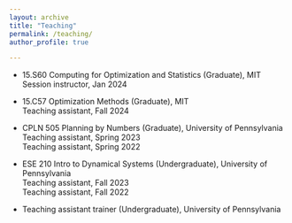 ```yaml
---
layout: archive
title: "Teaching"
permalink: /teaching/
author_profile: true

---
```


- 15.S60 Computing for Optimization and Statistics (Graduate), MIT \
Session instructor, Jan 2024

- 15.C57 Optimization Methods (Graduate), MIT \
Teaching assistant, Fall 2024

- CPLN 505 Planning by Numbers (Graduate), University of Pennsylvania \
Teaching assistant, Spring 2023 \
Teaching assistant, Spring 2022

- ESE 210 Intro to Dynamical Systems (Undergraduate), University of Pennsylvania \
Teaching assistant, Fall 2023 \
Teaching assistant, Fall 2022

- Teaching assistant trainer (Undergraduate), University of Pennsylvania